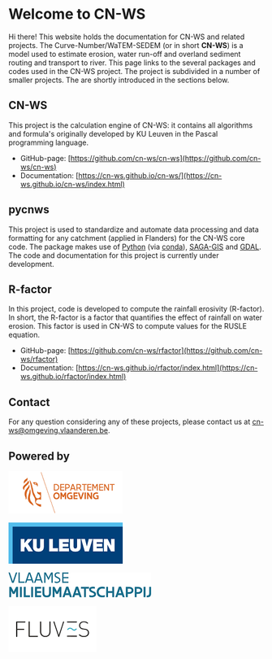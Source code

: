 # Welcome to CN-WS

Hi there! This website holds the documentation for CN-WS and related projects. The Curve-Number/WaTEM-SEDEM (or in short **CN-WS**) is a model used to estimate erosion, water run-off and overland sediment routing and transport to river. This page links to the several packages and codes used in the CN-WS project. The project is subdivided in a number of smaller projects. The are shortly introduced in the sections below. 

## CN-WS

This project is the calculation engine of CN-WS: it contains all algorithms and formula's originally developed by KU Leuven in the Pascal programming language.

- GitHub-page: [https://github.com/cn-ws/cn-ws](https://github.com/cn-ws/cn-ws)
- Documentation: [https://cn-ws.github.io/cn-ws/](https://cn-ws.github.io/cn-ws/index.html)

## pycnws

This project is used to standardize and automate data processing and data formatting for any catchment (applied in Flanders) for the CN-WS core code. The package makes use of [Python](https://www.python.org/) (via [conda](https://docs.conda.io/en/latest/index.html)), [SAGA-GIS](http://www.saga-gis.org/) and [GDAL](https://gdal.org/). The code and documentation for this project is currently under development.

## R-factor

In this project, code is developed to compute the rainfall erosivity (R-factor). In short, the R-factor is a factor that quantifies the effect of rainfall on water erosion. This factor is used in CN-WS to compute values for the RUSLE equation. 

- GitHub-page: [https://github.com/cn-ws/rfactor](https://github.com/cn-ws/rfactor)
- Documentation: [https://cn-ws.github.io/rfactor/index.html](https://cn-ws.github.io/rfactor/index.html)

## Contact

For any question considering any of these projects, please contact us at cn-ws@omgeving.vlaanderen.be.

## Powered by

![Departement Omgeving](static/png/DepartementOmgeving_logo.png)

![KULeuven](static/png/KULeuven_logo.png)

![VMM](static/png/VMM_logo.png)

![Fluves](static/png/fluves_logo.png)

